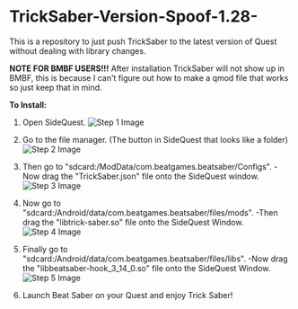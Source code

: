 # TrickSaber-Version-Spoof-1.28-
This is a repository to just push TrickSaber to the latest version of Quest without dealing with library changes.

**NOTE FOR BMBF USERS!!!**
	After installation TrickSaber will not show up in BMBF, this is because I can't figure out how to make a qmod file that works so just keep that in mind.
  
**To Install:**
1. Open SideQuest.
![Step 1 Image](https://github.com/TrickTix/TrickSaber-Version-Spoof-1.28-/assets/95985704/b63078a0-a437-4b21-b353-8464a6c806f5)

2. Go to the file manager. (The button in SideQuest that looks like a folder)
![Step 2 Image](https://github.com/TrickTix/TrickSaber-Version-Spoof-1.28-/assets/95985704/6d6aedfa-1479-4f72-ab4c-6440c2dfffa5)

3. Then go to "sdcard:/ModData/com.beatgames.beatsaber/Configs".
    -Now drag the "TrickSaber.json" file onto the SideQuest window.
![Step 3 Image](https://github.com/TrickTix/TrickSaber-Version-Spoof-1.28-/assets/95985704/b36b2d88-9ec2-473a-a89b-3da15301fcae)

4. Now go to "sdcard:/Android/data/com.beatgames.beatsaber/files/mods".
    -Then drag the "libtrick-saber.so" file onto the SideQuest Window.
![Step 4 Image](https://github.com/TrickTix/TrickSaber-Version-Spoof-1.28-/assets/95985704/ff2176ca-8ab9-4288-8196-16fe6207b6db)

5. Finally go to "sdcard:/Android/data/com.beatgames.beatsaber/files/libs".
    -Now drag the "libbeatsaber-hook_3_14_0.so" file onto the SideQuest Window.
![Step 5 Image](https://github.com/TrickTix/TrickSaber-Version-Spoof-1.28-/assets/95985704/4f93b59e-c9dd-464b-8d5b-7f4bc78a28bb)

6. Launch Beat Saber on your Quest and enjoy Trick Saber!
